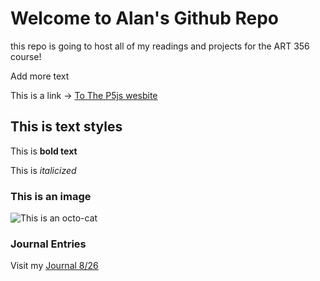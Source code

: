 # Welcome to Alan's Github Repo

this repo is going to host all of my readings and projects for the ART 356 course!

Add more text

This is a link -> [To The P5js wesbite](https://p5js.org)

## This is text styles

This is **bold text**

This is *italicized*

### This is an image

![This is an octo-cat](https://myoctocat.com/assets/images/base-octocat.svg)

### Journal Entries

Visit my [Journal 8/26](journal/8-26-25-entry.md)

